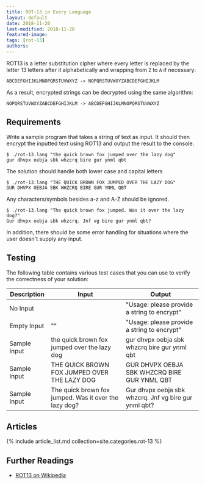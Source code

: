 ```yaml
---
title: ROT-13 in Every Language
layout: default
date: 2018-11-20
last-modified: 2018-11-20
featured-image:
tags: [rot-13]
authors:
---
```


ROT13 is a letter substitution cipher where every letter is replaced by the
letter 13 letters after it alphabetically and wrapping from `Z` to `A` if necessary:

    ABCDEFGHIJKLMNOPQRSTUVWXYZ -> NOPQRSTUVWXYZABCDEFGHIJKLM
    
As a result, encrypted strings can be decrypted using the same algorithm:

    NOPQRSTUVWXYZABCDEFGHIJKLM -> ABCDEFGHIJKLMNOPQRSTUVWXYZ

## Requirements

Write a sample program that takes a string of text as input.
It should then encrypt the inputted text using ROT13 and output the result to the console.

```console
$ ./rot-13.lang "the quick brown fox jumped over the lazy dog"
gur dhvpx oebja sbk whzcrq bire gur ynml qbt
```

The solution should handle both lower case and capital letters

```console
$ ./rot-13.lang "THE QUICK BROWN FOX JUMPED OVER THE LAZY DOG"
GUR DHVPX OEBJA SBK WHZCRQ BIRE GUR YNML QBT
```

Any characters/symbols besides a-z and A-Z should be ignored.

```console
$ ./rot-13.lang "The quick brown fox jumped. Was it over the lazy dog?"
Gur dhvpx oebja sbk whzcrq. Jnf vg bire gur ynml qbt?
```

In addition, there should be some error handling for situations where the user
doesn't supply any input.

## Testing

The following table contains various test cases that you can use to
verify the correctness of your solution:

| Description  | Input | Output |
|--------------|-------|--------|
| No Input     | | "Usage: please provide a string to encrypt" |
| Empty Input  | "" | "Usage: please provide a string to encrypt" |
| Sample Input | the quick brown fox jumped over the lazy dog | gur dhvpx oebja sbk whzcrq bire gur ynml qbt |
| Sample Input | THE QUICK BROWN FOX JUMPED OVER THE LAZY DOG | GUR DHVPX OEBJA SBK WHZCRQ BIRE GUR YNML QBT |
| Sample Input | The quick brown fox jumped. Was it over the lazy dog? | Gur dhvpx oebja sbk whzcrq. Jnf vg bire gur ynml qbt? |

## Articles

{% include article_list.md collection=site.categories.rot-13 %}

## Further Readings

- [ROT13 on Wikipedia][1]

[1]: https://en.wikipedia.org/wiki/ROT13
